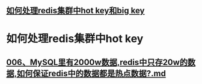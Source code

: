 
## [如何处理redis集群中hot key和big key](https://juejin.im/post/5c19be51f265da615c593351)

# 如何处理redis集群中hot key

## [006、MySQL里有2000w数据,redis中只存20w的数据,如何保证redis中的数据都是热点数据?.md](../34、故障和常见问题/006、MySQL里有2000w数据,redis中只存20w的数据,如何保证redis中的数据都是热点数据?.md)